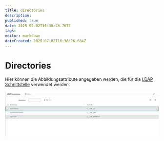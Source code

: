 ```yaml
---
title: directories
description: 
published: true
date: 2025-07-02T16:38:28.767Z
tags: 
editor: markdown
dateCreated: 2025-07-02T16:38:26.604Z
---
```


# Directories

Hier können die Abbildungsattribute angegeben werden, die für die [LDAP Schnittstelle](../../../../benutzerauthentifizierung-und-verwaltung/ldap-verzeichnis/index.md) verwendet werden.

[![ldap-verzeichnis](../../../../assets/images/de/administration/verwaltung/import-und-schnittstellen/ldap/3-ldap.png)](../../../../assets/images/de/administration/verwaltung/import-und-schnittstellen/ldap/3-ldap.png)
